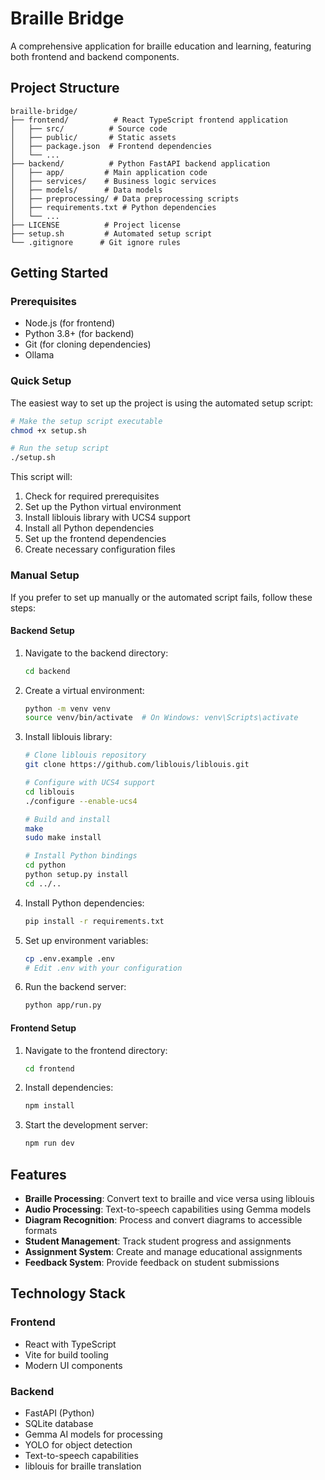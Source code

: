# Braille Bridge

A comprehensive application for braille education and learning, featuring both frontend and backend components.

## Project Structure

```
braille-bridge/
├── frontend/          # React TypeScript frontend application
│   ├── src/          # Source code
│   ├── public/       # Static assets
│   ├── package.json  # Frontend dependencies
│   └── ...
├── backend/          # Python FastAPI backend application
│   ├── app/         # Main application code
│   ├── services/    # Business logic services
│   ├── models/      # Data models
│   ├── preprocessing/ # Data preprocessing scripts
│   ├── requirements.txt # Python dependencies
│   └── ...
├── LICENSE          # Project license
├── setup.sh         # Automated setup script
└── .gitignore      # Git ignore rules
```

## Getting Started

### Prerequisites

- Node.js (for frontend)
- Python 3.8+ (for backend)
- Git (for cloning dependencies)
- Ollama

### Quick Setup

The easiest way to set up the project is using the automated setup script:

```bash
# Make the setup script executable
chmod +x setup.sh

# Run the setup script
./setup.sh
```

This script will:
1. Check for required prerequisites
2. Set up the Python virtual environment
3. Install liblouis library with UCS4 support
4. Install all Python dependencies
5. Set up the frontend dependencies
6. Create necessary configuration files

### Manual Setup

If you prefer to set up manually or the automated script fails, follow these steps:

#### Backend Setup

1. Navigate to the backend directory:
   ```bash
   cd backend
   ```

2. Create a virtual environment:
   ```bash
   python -m venv venv
   source venv/bin/activate  # On Windows: venv\Scripts\activate
   ```

3. Install liblouis library:
   ```bash
   # Clone liblouis repository
   git clone https://github.com/liblouis/liblouis.git
   
   # Configure with UCS4 support
   cd liblouis
   ./configure --enable-ucs4
   
   # Build and install
   make
   sudo make install
   
   # Install Python bindings
   cd python
   python setup.py install
   cd ../..
   ```

4. Install Python dependencies:
   ```bash
   pip install -r requirements.txt
   ```

5. Set up environment variables:
   ```bash
   cp .env.example .env
   # Edit .env with your configuration
   ```

6. Run the backend server:
   ```bash
   python app/run.py
   ```

#### Frontend Setup

1. Navigate to the frontend directory:
   ```bash
   cd frontend
   ```

2. Install dependencies:
   ```bash
   npm install
   ```

3. Start the development server:
   ```bash
   npm run dev
   ```

## Features

- **Braille Processing**: Convert text to braille and vice versa using liblouis
- **Audio Processing**: Text-to-speech capabilities using Gemma models
- **Diagram Recognition**: Process and convert diagrams to accessible formats
- **Student Management**: Track student progress and assignments
- **Assignment System**: Create and manage educational assignments
- **Feedback System**: Provide feedback on student submissions

## Technology Stack

### Frontend
- React with TypeScript
- Vite for build tooling
- Modern UI components

### Backend
- FastAPI (Python)
- SQLite database
- Gemma AI models for processing
- YOLO for object detection
- Text-to-speech capabilities
- liblouis for braille translation